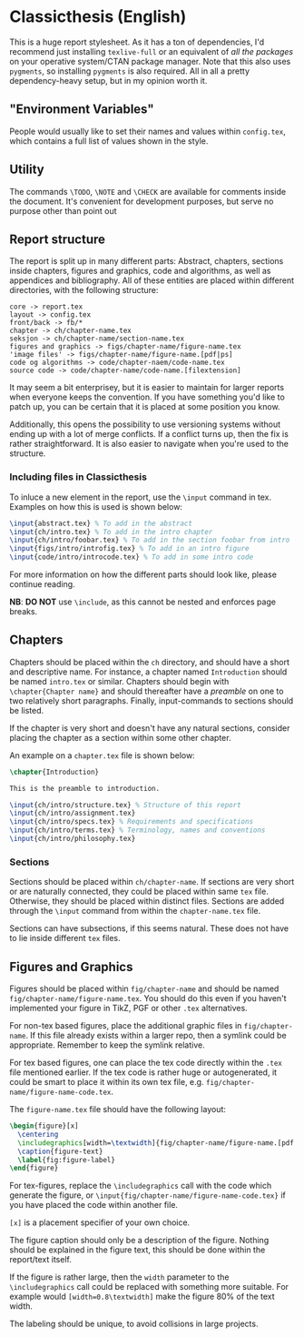 # Classicthesis (English)

This is a huge report stylesheet. As it has a ton of dependencies, I'd recommend
just installing `texlive-full` or an equivalent of *all the packages* on your
operative system/CTAN package manager. Note that this also uses `pygments`, so
installing `pygments` is also required. All in all a pretty dependency-heavy
setup, but in my opinion worth it.

## "Environment Variables"

People would usually like to set their names and values within `config.tex`,
which contains a full list of values shown in the style.

## Utility

The commands `\TODO`, `\NOTE` and `\CHECK` are available for comments inside the
document. It's convenient for development purposes, but serve no purpose other
than point out

## Report structure

The report is split up in many different parts: Abstract, chapters, sections
inside chapters, figures and graphics, code and algorithms, as well as
appendices and bibliography. All of these entities are placed within different
directories, with the following structure:

	core -> report.tex
	layout -> config.tex
	front/back -> fb/*
	chapter -> ch/chapter-name.tex
	seksjon -> ch/chapter-name/section-name.tex
	figures and graphics -> figs/chapter-name/figure-name.tex
	'image files' -> figs/chapter-name/figure-name.[pdf|ps]
	code og algorithms -> code/chapter-naem/code-name.tex
	source code -> code/chapter-name/code-name.[filextension]

It may seem a bit enterprisey, but it is easier to maintain for larger reports
when everyone keeps the convention. If you have something you'd like to patch
up, you can be certain that it is placed at some position you know.

Additionally, this opens the possibility to use versioning systems without
ending up with a lot of merge conflicts. If a conflict turns up, then the fix is
rather straightforward. It is also easier to navigate when you're used to the
structure.

### Including files in Classicthesis

To inluce a new element in the report, use the `\input` command in tex. Examples
on how this is used is shown below:

```tex
\input{abstract.tex} % To add in the abstract
\input{ch/intro.tex} % To add in the intro chapter
\input{ch/intro/foobar.tex} % To add in the section foobar from intro
\input{figs/intro/introfig.tex} % To add in an intro figure
\input{code/intro/introcode.tex} % To add in some intro code
```

For more information on how the different parts should look like, please
continue reading.

**NB**: **DO NOT** use `\include`, as this cannot be nested and enforces page
  breaks.

## Chapters

Chapters should be placed within the `ch` directory, and should have a short and
descriptive name. For instance, a chapter named `Introduction` should be named
`intro.tex` or similar. Chapters should begin with `\chapter{Chapter name}` and
should thereafter have a *preamble* on one to two relatively short paragraphs.
Finally, input-commands to sections should be listed.

If the chapter is very short and doesn't have any natural sections, consider
placing the chapter as a section within some other chapter.

An example on a `chapter.tex` file is shown below:

```tex
\chapter{Introduction}

This is the preamble to introduction.

\input{ch/intro/structure.tex} % Structure of this report
\input{ch/intro/assignment.tex}
\input{ch/intro/specs.tex} % Requirements and specifications
\input{ch/intro/terms.tex} % Terminology, names and conventions
\input{ch/intro/philosophy.tex}
```

### Sections

Sections should be placed within `ch/chapter-name`. If sections are very short
or are naturally connected, they could be placed within same `tex` file.
Otherwise, they should be placed within distinct files. Sections are added
through the `\input` command from within the `chapter-name.tex` file.

Sections can have subsections, if this seems natural. These does not have to lie
inside different `tex` files.


## Figures and Graphics

Figures should be placed within `fig/chapter-name` and should be named
`fig/chapter-name/figure-name.tex`. You should do this even if you haven't
implemented your figure in TikZ, PGF or other `.tex` alternatives.

For non-tex based figures, place the additional graphic files in
`fig/chapter-name`. If this file already exists within a larger repo, then a
symlink could be appropriate. Remember to keep the symlink relative.

For tex based figures, one can place the tex code directly within the `.tex`
file mentioned earlier. If the tex code is rather huge or autogenerated, it
could be smart to place it within its own tex file, e.g.
`fig/chapter-name/figure-name-code.tex`.

The `figure-name.tex` file should have the following layout:

```tex
\begin{figure}[x]
  \centering
  \includegraphics[width=\textwidth]{fig/chapter-name/figure-name.[pdf|jpg|png]}
  \caption{figure-text}
  \label{fig:figure-label}
\end{figure}
```

For tex-figures, replace the `\includegraphics` call with the code which
generate the figure, or `\input{fig/chapter-name/figure-name-code.tex}` if you
have placed the code within another file.

`[x]` is a placement specifier of your own choice.

The figure caption should only be a description of the figure. Nothing should be
explained in the figure text, this should be done within the report/text itself.

If the figure is rather large, then the `width` parameter to the
`\includegraphics` call could be replaced with something more suitable. For
example would `[width=0.8\textwidth]` make the figure 80% of the text width.

The labeling should be unique, to avoid collisions in large projects.

